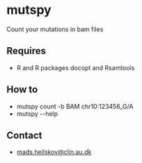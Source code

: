 # mutspy
Count your mutations in bam files

## Requires
- R and R packages docopt and Rsamtools

## How to
- mutspy count -b BAM chr10:123456_G/A
- mutspy --help

## Contact
- mads.heilskov@clin.au.dk

